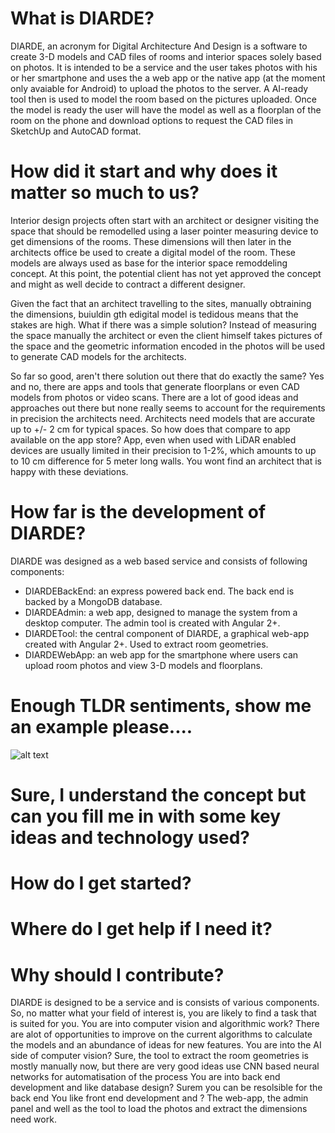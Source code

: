 # What is DIARDE? 

DIARDE, an acronym for Digital Architecture And Design is a software to create 3-D models and CAD files of rooms and interior spaces
solely based on photos. It is intended to be a service and the user takes photos with his or her smartphone and uses the a web app
or the native app (at the moment only avaiable for Android) to upload the photos to the server. A AI-ready tool then is used to model the room based on the pictures uploaded. Once the model is ready the user will have the model as well as a floorplan of the room on the phone and download options to request the CAD files in SketchUp and AutoCAD format. 

# How did it start and why does it matter so much to us?

Interior design projects often start with an architect or designer visiting the space that should be remodelled using a laser 
pointer measuring device to get dimensions of the rooms. These dimensions will then later in the architects office be used to create
a digital model of the room. These models are always used as base for the interior space remoddeling concept. At this point, the 
potential client has not yet approved the concept and might as well decide to contract a different designer. 

Given the fact that an architect travelling to the sites, manually obtraining the dimensions, buiuldin gth edigital model is tedidous means that the stakes are high. What if there was a simple solution? Instead of measuring the space manually the architect
or even the client himself takes pictures of the space and the geometric information encoded in the photos will be used to generate 
CAD models for the architects. 

So far so good, aren't there solution out there that do exactly the same? Yes and no, there are apps and tools that generate floorplans or even CAD models from photos or video scans. There are a lot of good ideas and approaches out there but none really seems to account for the requirements in precision the architects need. Architects need models that are accurate up to +/- 2 cm for
typical spaces. So how does that compare to app available on the app store? App, even when used with LiDAR enabled devices are usually limited in their precision to 1-2%, which amounts to up to 10 cm difference for 5 meter long walls. You wont find an architect that is happy with these deviations. 

# How far is the development of DIARDE?

DIARDE was designed as a web based service and consists of following components:

* DIARDEBackEnd: an express powered back end. The back end is backed by a MongoDB database.
* DIARDEAdmin: a web app, designed to manage the system from a desktop computer. The admin tool is created with Angular 2+. 
* DIARDETool: the central component of DIARDE, a graphical web-app created with Angular 2+. Used to extract room geometries.
* DIARDEWebApp: an web app for the smartphone where users can upload room photos and view 3-D models and floorplans.
  
  

# Enough TLDR sentiments, show me an example please....

![alt text](https://raw.githubusercontent.com/Diarde/DIARDE/main/doc/picture1.png)

# Sure, I understand the concept but can you fill me in with some key ideas and technology used? 


# How do I get started? 



# Where do I get help if I need it? 


# Why should I contribute?

DIARDE is designed to be a service and is consists of various components. So, no matter what your field of interest is, you are likely to find a task that is suited for you. 
You are into computer vision and algorithmic work? There are alot of opportunities to improve on the current algorithms to calculate
the models and an abundance of ideas for new features. 
You are into the AI side of computer vision? Sure, the tool to extract the room geometries is mostly manually now, but there are
very good ideas use CNN based neural networks for automatisation of the process 
You are into back end development and like database design? Surem you can be resolsible for the back end
You like front end development and  ? The web-app, the admin panel and well as the tool to load the photos and extract the dimensions need work. 
